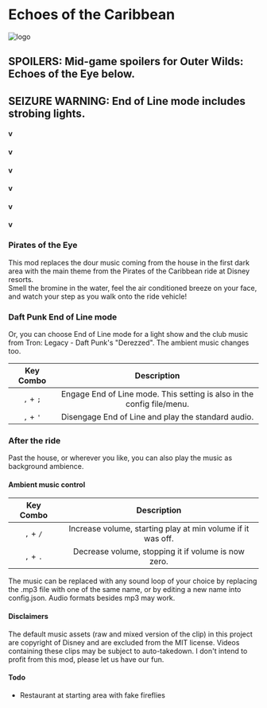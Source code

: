 # Echoes of the Caribbean

![logo](https://user-images.githubusercontent.com/94204968/143984111-ad096883-b83e-4e79-a3cd-27906f353438.jpg)

## SPOILERS: Mid-game spoilers for Outer Wilds: Echoes of the Eye below.  

## SEIZURE WARNING: End of Line mode includes strobing lights.

#### v  

#### v  

#### v  

#### v  

#### v  

#### v  

### Pirates of the Eye

This mod replaces the dour music coming from the house in the first dark area with the main theme from the Pirates of the Caribbean ride at Disney resorts.  
Smell the bromine in the water, feel the air conditioned breeze on your face, and watch your step as you walk onto the ride vehicle!

### Daft Punk End of Line mode

Or, you can choose End of Line mode for a light show and the club music from Tron: Legacy - Daft Punk's "Derezzed". The ambient music changes too.

| Key Combo | Description |
|:---------:|:-----------:|
`,` + `;` | Engage End of Line mode. This setting is also in the config file/menu.
`,` + `'` | Disengage End of Line and play the standard audio.

### After the ride

Past the house, or wherever you like, you can also play the music as background ambience.

#### Ambient music control
| Key Combo | Description |
|:---------:|:-----------:|
`,` + `/` | Increase volume, starting play at min volume if it was off.
`,` + `.` | Decrease volume, stopping it if volume is now zero.

The music can be replaced with any sound loop of your choice by replacing the .mp3 file with one of the same name, or by editing a new name into config.json. Audio formats besides mp3 may work.

#### Disclaimers

The default music assets (raw and mixed version of the clip) in this project are copyright of Disney and are excluded from the MIT license. Videos containing these clips may be subject to auto-takedown. I don't intend to profit from this mod, please let us have our fun.

#### Todo
* Restaurant at starting area with fake fireflies
